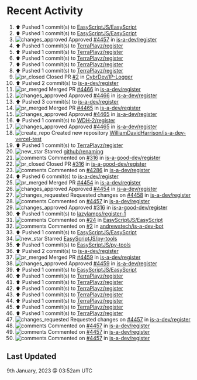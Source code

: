 # Recent Activity

<!--RECENT_ACTIVITY:start-->
1. ⬆️ Pushed 1 commit(s) to [EasyScriptJS/EasyScript](https://github.com/EasyScriptJS/EasyScript)<br>
2. ⬆️ Pushed 1 commit(s) to [EasyScriptJS/EasyScript](https://github.com/EasyScriptJS/EasyScript)<br>
3. ![changes_approved](https://cdn.jsdelivr.net/gh/Readme-Workflows/Readme-Icons@main/icons/octicons/ApprovedChanges.svg) Approved [#4457](https://github.com/is-a-dev/register/pull/4457#pullrequestreview-1239909446) in [is-a-dev/register](https://github.com/is-a-dev/register)<br>
4. ⬆️ Pushed 1 commit(s) to [TerraPlayz/register](https://github.com/TerraPlayz/register)<br>
5. ⬆️ Pushed 1 commit(s) to [TerraPlayz/register](https://github.com/TerraPlayz/register)<br>
6. ⬆️ Pushed 1 commit(s) to [TerraPlayz/register](https://github.com/TerraPlayz/register)<br>
7. ⬆️ Pushed 1 commit(s) to [TerraPlayz/register](https://github.com/TerraPlayz/register)<br>
8. ⬆️ Pushed 1 commit(s) to [TerraPlayz/register](https://github.com/TerraPlayz/register)<br>
9. ![pr_closed](https://cdn.jsdelivr.net/gh/Readme-Workflows/Readme-Icons@main/icons/octicons/PullRequestClosed.svg) Closed PR [#2](https://github.com/CybrDev/IP-Logger/pull/2) in [CybrDev/IP-Logger](https://github.com/CybrDev/IP-Logger)<br>
10. ⬆️ Pushed 2 commit(s) to [is-a-dev/register](https://github.com/is-a-dev/register)<br>
11. ![pr_merged](https://cdn.jsdelivr.net/gh/Readme-Workflows/Readme-Icons@main/icons/octicons/PullRequestMerged.svg) Merged PR [#4466](https://github.com/is-a-dev/register/pull/4466) in [is-a-dev/register](https://github.com/is-a-dev/register)<br>
12. ![changes_approved](https://cdn.jsdelivr.net/gh/Readme-Workflows/Readme-Icons@main/icons/octicons/ApprovedChanges.svg) Approved [#4466](https://github.com/is-a-dev/register/pull/4466#pullrequestreview-1239887403) in [is-a-dev/register](https://github.com/is-a-dev/register)<br>
13. ⬆️ Pushed 3 commit(s) to [is-a-dev/register](https://github.com/is-a-dev/register)<br>
14. ![pr_merged](https://cdn.jsdelivr.net/gh/Readme-Workflows/Readme-Icons@main/icons/octicons/PullRequestMerged.svg) Merged PR [#4465](https://github.com/is-a-dev/register/pull/4465) in [is-a-dev/register](https://github.com/is-a-dev/register)<br>
15. ![changes_approved](https://cdn.jsdelivr.net/gh/Readme-Workflows/Readme-Icons@main/icons/octicons/ApprovedChanges.svg) Approved [#4465](https://github.com/is-a-dev/register/pull/4465#pullrequestreview-1239886549) in [is-a-dev/register](https://github.com/is-a-dev/register)<br>
16. ⬆️ Pushed 1 commit(s) to [WDH-2/register](https://github.com/WDH-2/register)<br>
17. ![changes_approved](https://cdn.jsdelivr.net/gh/Readme-Workflows/Readme-Icons@main/icons/octicons/ApprovedChanges.svg) Approved [#4465](https://github.com/is-a-dev/register/pull/4465#pullrequestreview-1239886161) in [is-a-dev/register](https://github.com/is-a-dev/register)<br>
18. ![create_repo](https://cdn.jsdelivr.net/gh/Readme-Workflows/Readme-Icons@main/icons/octicons/Repository.svg) Created new repository [WilliamDavidHarrison/is-a-dev-vercel-test](https://github.com/WilliamDavidHarrison/is-a-dev-vercel-test)<br>
19. ⬆️ Pushed 1 commit(s) to [TerraPlayz/register](https://github.com/TerraPlayz/register)<br>
20. ![new_star](https://cdn.jsdelivr.net/gh/Readme-Workflows/Readme-Icons@main/icons/octicons/StarredRepositoryYellow.svg) Starred [github/renaming](https://github.com/github/renaming)<br>
21. ![comments](https://cdn.jsdelivr.net/gh/Readme-Workflows/Readme-Icons@main/icons/octicons/Comment.svg) Commented on [#316](https://github.com/is-a-good-dev/register/pull/316#issuecomment-1374974987) in [is-a-good-dev/register](https://github.com/is-a-good-dev/register)<br>
22. ![pr_closed](https://cdn.jsdelivr.net/gh/Readme-Workflows/Readme-Icons@main/icons/octicons/PullRequestClosed.svg) Closed PR [#316](https://github.com/is-a-good-dev/register/pull/316) in [is-a-good-dev/register](https://github.com/is-a-good-dev/register)<br>
23. ![comments](https://cdn.jsdelivr.net/gh/Readme-Workflows/Readme-Icons@main/icons/octicons/Comment.svg) Commented on [#4286](https://github.com/is-a-dev/register/pull/4286#issuecomment-1374950428) in [is-a-dev/register](https://github.com/is-a-dev/register)<br>
24. ⬆️ Pushed 6 commit(s) to [is-a-dev/register](https://github.com/is-a-dev/register)<br>
25. ![pr_merged](https://cdn.jsdelivr.net/gh/Readme-Workflows/Readme-Icons@main/icons/octicons/PullRequestMerged.svg) Merged PR [#4454](https://github.com/is-a-dev/register/pull/4454) in [is-a-dev/register](https://github.com/is-a-dev/register)<br>
26. ![changes_approved](https://cdn.jsdelivr.net/gh/Readme-Workflows/Readme-Icons@main/icons/octicons/ApprovedChanges.svg) Approved [#4454](https://github.com/is-a-dev/register/pull/4454#pullrequestreview-1239846704) in [is-a-dev/register](https://github.com/is-a-dev/register)<br>
27. ![changes_requested](https://cdn.jsdelivr.net/gh/Readme-Workflows/Readme-Icons@main/icons/octicons/RequestedChanges.svg) Requested changes on [#4458](https://github.com/is-a-dev/register/pull/4458#pullrequestreview-1239846647) in [is-a-dev/register](https://github.com/is-a-dev/register)<br>
28. ![comments](https://cdn.jsdelivr.net/gh/Readme-Workflows/Readme-Icons@main/icons/octicons/Comment.svg) Commented on [#4457](https://github.com/is-a-dev/register/pull/4457#issuecomment-1374949632) in [is-a-dev/register](https://github.com/is-a-dev/register)<br>
29. ![changes_approved](https://cdn.jsdelivr.net/gh/Readme-Workflows/Readme-Icons@main/icons/octicons/ApprovedChanges.svg) Approved [#316](https://github.com/is-a-good-dev/register/pull/316#pullrequestreview-1239846279) in [is-a-good-dev/register](https://github.com/is-a-good-dev/register)<br>
30. ⬆️ Pushed 1 commit(s) to [lazylamps/register-1](https://github.com/lazylamps/register-1)<br>
31. ![comments](https://cdn.jsdelivr.net/gh/Readme-Workflows/Readme-Icons@main/icons/octicons/Comment.svg) Commented on [#24](https://github.com/EasyScriptJS/EasyScript/pull/24#issuecomment-1374948785) in [EasyScriptJS/EasyScript](https://github.com/EasyScriptJS/EasyScript)<br>
32. ![comments](https://cdn.jsdelivr.net/gh/Readme-Workflows/Readme-Icons@main/icons/octicons/Comment.svg) Commented on [#2](https://github.com/andrewstech/is-a-dev-bot/pull/2#issuecomment-1374828487) in [andrewstech/is-a-dev-bot](https://github.com/andrewstech/is-a-dev-bot)<br>
33. ⬆️ Pushed 1 commit(s) to [EasyScriptJS/EasyScript](https://github.com/EasyScriptJS/EasyScript)<br>
34. ![new_star](https://cdn.jsdelivr.net/gh/Readme-Workflows/Readme-Icons@main/icons/octicons/StarredRepositoryYellow.svg) Starred [EasyScriptJS/py-tools](https://github.com/EasyScriptJS/py-tools)<br>
35. ⬆️ Pushed 1 commit(s) to [EasyScriptJS/py-tools](https://github.com/EasyScriptJS/py-tools)<br>
36. ⬆️ Pushed 2 commit(s) to [is-a-dev/register](https://github.com/is-a-dev/register)<br>
37. ![pr_merged](https://cdn.jsdelivr.net/gh/Readme-Workflows/Readme-Icons@main/icons/octicons/PullRequestMerged.svg) Merged PR [#4459](https://github.com/is-a-dev/register/pull/4459) in [is-a-dev/register](https://github.com/is-a-dev/register)<br>
38. ![changes_approved](https://cdn.jsdelivr.net/gh/Readme-Workflows/Readme-Icons@main/icons/octicons/ApprovedChanges.svg) Approved [#4459](https://github.com/is-a-dev/register/pull/4459#pullrequestreview-1239775220) in [is-a-dev/register](https://github.com/is-a-dev/register)<br>
39. ⬆️ Pushed 1 commit(s) to [EasyScriptJS/EasyScript](https://github.com/EasyScriptJS/EasyScript)<br>
40. ⬆️ Pushed 1 commit(s) to [TerraPlayz/register](https://github.com/TerraPlayz/register)<br>
41. ⬆️ Pushed 1 commit(s) to [TerraPlayz/register](https://github.com/TerraPlayz/register)<br>
42. ⬆️ Pushed 1 commit(s) to [TerraPlayz/register](https://github.com/TerraPlayz/register)<br>
43. ⬆️ Pushed 1 commit(s) to [TerraPlayz/register](https://github.com/TerraPlayz/register)<br>
44. ⬆️ Pushed 1 commit(s) to [TerraPlayz/register](https://github.com/TerraPlayz/register)<br>
45. ⬆️ Pushed 1 commit(s) to [TerraPlayz/register](https://github.com/TerraPlayz/register)<br>
46. ⬆️ Pushed 1 commit(s) to [TerraPlayz/register](https://github.com/TerraPlayz/register)<br>
47. ![changes_requested](https://cdn.jsdelivr.net/gh/Readme-Workflows/Readme-Icons@main/icons/octicons/RequestedChanges.svg) Requested changes on [#4457](https://github.com/is-a-dev/register/pull/4457#pullrequestreview-1239739176) in [is-a-dev/register](https://github.com/is-a-dev/register)<br>
48. ![comments](https://cdn.jsdelivr.net/gh/Readme-Workflows/Readme-Icons@main/icons/octicons/Comment.svg) Commented on [#4457](https://github.com/is-a-dev/register/pull/4457#discussion_r1064096469) in [is-a-dev/register](https://github.com/is-a-dev/register)<br>
49. ![comments](https://cdn.jsdelivr.net/gh/Readme-Workflows/Readme-Icons@main/icons/octicons/Comment.svg) Commented on [#4457](https://github.com/is-a-dev/register/pull/4457#discussion_r1064096598) in [is-a-dev/register](https://github.com/is-a-dev/register)<br>
50. ![comments](https://cdn.jsdelivr.net/gh/Readme-Workflows/Readme-Icons@main/icons/octicons/Comment.svg) Commented on [#4457](https://github.com/is-a-dev/register/pull/4457#discussion_r1064096418) in [is-a-dev/register](https://github.com/is-a-dev/register)<br>
<!--RECENT_ACTIVITY:end-->

## Last Updated
<!--RECENT_ACTIVITY:last_update-->
9th January, 2023 @ 03:52am UTC
<!--RECENT_ACTIVITY:last_update_end-->
